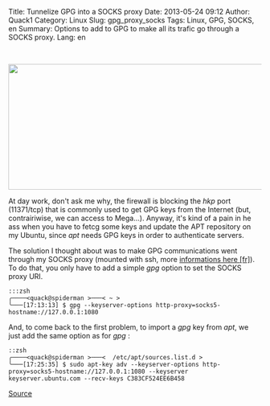 Title: Tunnelize GPG into a SOCKS proxy
Date: 2013-05-24 09:12
Author: Quack1
Category: Linux
Slug: gpg_proxy_socks
Tags: Linux, GPG, SOCKS, en
Summary: Options to add to GPG to make all its trafic go through a SOCKS proxy.
Lang: en

&nbsp;
<div align=center><img src="static/upload/matrix.png" width="600" height="250" align=center /></div>

At day work, don't ask me why, the firewall is blocking the _hkp_ port (11371/tcp) that is commonly used to get GPG keys from the Internet (but, contrairiwise, we can access to Mega...). Anyway, it's kind of a pain in he ass when you have to fetcg some keys and update the APT repository on my Ubuntu, since _apt_ needs GPG keys in order to authenticate servers.

The solution I thought about was to make GPG communications went through my SOCKS proxy (mounted with ssh, more [informations here [fr]](http://artisan.karma-lab.net/faire-passer-trafic-tunnel-ssh)). To do that, you only have to add a simple _gpg_ option to set the SOCKS proxy URI.

	:::zsh
	╭────<quack@spiderman >───< ~ >  
	╰───[17:13:13] $ gpg --keyserver-options http-proxy=socks5-hostname://127.0.0.1:1080

And, to come back to the first problem, to import a _gpg_ key from _apt_, we just add the same option as for _gpg_ : 

	::zsh
	╭────<quack@spiderman >───<  /etc/apt/sources.list.d >  
	╰───[17:25:35] $ sudo apt-key adv --keyserver-options http-proxy=socks5-hostname://127.0.0.1:1080 --keyserver keyserver.ubuntu.com --recv-keys C383CF524EE6B458

[Source](http://lists.gnupg.org/pipermail/gnupg-devel/2012-September/026930.html)